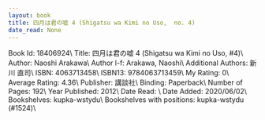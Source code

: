 ```yaml
---
layout: book
title: 四月は君の嘘 4 (Shigatsu wa Kimi no Uso,  no. 4)
date_read: None
---
```


Book Id: 18406924\ 
Title: 四月は君の嘘 4 (Shigatsu wa Kimi no Uso, #4)\ 
Author: Naoshi Arakawa\ 
Author l-f: Arakawa, Naoshi\ 
Additional Authors: 新川 直司\ 
ISBN: 4063713458\ 
ISBN13: 9784063713459\ 
My Rating: 0\ 
Average Rating: 4.36\ 
Publisher: 講談社\ 
Binding: Paperback\ 
Number of Pages: 192\ 
Year Published: 2012\ 
Date Read: \ 
Date Added: 2020/06/02\ 
Bookshelves: kupka-wstydu\ 
Bookshelves with positions: kupka-wstydu (#1524)\ 

